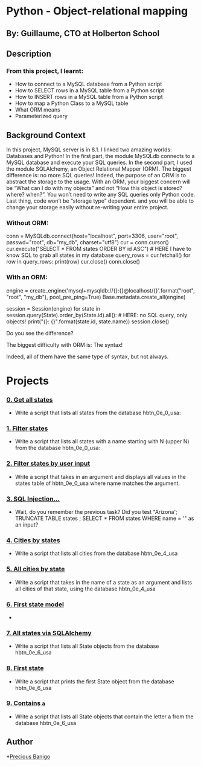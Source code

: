 # Python - Object-relational mapping

 ## By: Guillaume, CTO at Holberton School
 
 ## Description
### From this project, I learnt:

* How to connect to a MySQL database from a Python script
* How to SELECT rows in a MySQL table from a Python script
* How to INSERT rows in a MySQL table from a Python script 
* How to map a Python Class to a MySQL table
* What ORM means
* Parameterized query 
## Background Context

In this project, MySQL server is in 8.1. I linked two amazing worlds: Databases and Python!
In the first part, the module MySQLdb connects to a MySQL database and execute your SQL queries.
In the second part, I used the module SQLAlchemy, an Object Relational Mapper (ORM).
The biggest difference is: no more SQL queries! Indeed, the purpose of an ORM is to abstract the storage to the usage. With an ORM, your biggest concern will be “What can I do with my objects” and not “How this object is stored? where? when?”. You won’t need to write any SQL queries only Python code. Last thing, code won’t be “storage type” dependent. 
and you will be able to change your storage easily without re-writing your entire project.

### Without ORM:

conn = MySQLdb.connect(host="localhost", port=3306, user="root", passwd="root", db="my_db", charset="utf8")
cur = conn.cursor()
cur.execute("SELECT * FROM states ORDER BY id ASC") # HERE I have to know SQL to grab all states in my database
query_rows = cur.fetchall()
for row in query_rows:
    print(row)
cur.close()
conn.close()

### With an ORM:

engine = create_engine('mysql+mysqldb://{}:{}@localhost/{}'.format("root", "root", "my_db"), pool_pre_ping=True)
Base.metadata.create_all(engine)

session = Session(engine)
for state in session.query(State).order_by(State.id).all(): # HERE: no SQL query, only objects!
    print("{}: {}".format(state.id, state.name))
session.close()

Do you see the difference?

The biggest difficulty with ORM is: The syntax!

Indeed, all of them have the same type of syntax, but not always.


# Projects

### [0. Get all states](./0-select_states.py)
* Write a script that lists all states from the database hbtn_0e_0_usa: 


### [1. Filter states](./1-filter_states.py)
* Write a script that lists all states with a name starting with N (upper N) from the database hbtn_0e_0_usa: 


### [2. Filter states by user input](./2-my_filter_states.py)
* Write a script that takes in an argument and displays all values in the states table of hbtn_0e_0_usa where name matches the argument.


### [3. SQL Injection...](./3-my_safe_filter_states.py)
* Wait, do you remember the previous task? Did you test "Arizona'; TRUNCATE TABLE states ; SELECT * FROM states WHERE name = '" as an input?


### [4. Cities by states](./4-cities_by_state.py)
* Write a script that lists all cities from the database hbtn_0e_4_usa 


### [5. All cities by state](./5-filter_cities.py)
* Write a script that takes in the name of a state as an argument and lists all cities of that state, using the database hbtn_0e_4_usa 

### [6. First state model](./model_state.py)
* 
### [7. All states via SQLAlchemy](./7-model_state_fetch_all.py)
* Write a script that lists all State objects from the database hbtn_0e_6_usa 

### [8. First state](./8-model_state_fetch_first.py)
* Write a script that prints the first State object from the database hbtn_0e_6_usa 

### [9. Contains `a`](./9-model_state_filter_a.py)
* Write a script that lists all State objects that contain the letter a from the database hbtn_0e_6_usa 

## Author
*[Precious Banigo](https://github.com/banigo1)